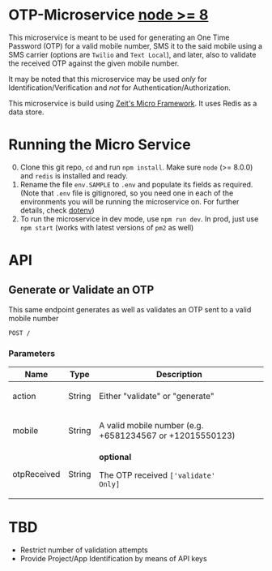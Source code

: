 # OTP-Microservice [node >= 8](https://badgen.net/badge/node/%3E=8/green)


This microservice is meant to be used for generating an One Time Password (OTP) for a valid mobile number, SMS it to the said mobile using a SMS carrier (options are `Twilio` and `Text Local`), and later, also to validate the received OTP against the given mobile number.

It may be noted that this microservice may be used _only_ for Identification/Verification and *not* for Authentication/Authorization.

This microservice is build using [Zeit's Micro Framework](https://github.com/zeit/micro). It uses Redis as a data store.

# Running the Micro Service

0. Clone this git repo, `cd` and run `npm install`. Make sure `node` (>= 8.0.0)  and `redis` is installed and ready.
1. Rename the file `env.SAMPLE` to `.env` and populate its fields as required. (Note that `.env` file is gitignored, so you need one in each of the environments you will be running the microservice on. For further  details, check [dotenv](https://www.npmjs.com/package/dotenv))
2. To run the microservice in dev mode, use `npm run dev`. In prod, just use `npm start` (works with latest versions of `pm2` as well)

# API

## Generate or Validate an OTP

<p>This same endpoint generates as well as validates an OTP sent to a valid mobile number</p>

	POST /


### Parameters

| Name    | Type      | Description                          |
|---------|-----------|--------------------------------------|
| action			| String			|  <p>Either &quot;validate&quot; or &quot;generate&quot;</p>							|
| mobile			| String			|  <p>A valid mobile number (e.g. +6581234567 or +12015550123)</p>							|
| otpReceived			| String			| **optional** <p>The OTP received <code>['validate' Only]</code></p>							|


# TBD
* Restrict number of validation attempts
* Provide Project/App Identification by means of API keys
